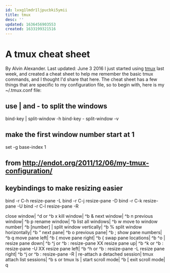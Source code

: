 ```yaml
---
id: lvxg1lmdr1ljpucbki5ymii
title: tmux
desc: ''
updated: 1636456903553
created: 1633199321516
---
```


# A tmux cheat sheet

By Alvin Alexander. Last updated: June 3 2016
I just started using [tmux](http://tmux.sourceforge.net/) last week, and
created a cheat sheet to help me remember the basic tmux commands, and I
thought I'd share that here.
The cheat sheet has a few things that are specific to my configuration file,
so to begin with, here is my ~/.tmux.conf file:

## use | and - to split the windows

bind-key | split-window -h
bind-key - split-window -v

## make the first window number start at 1

set -g base-index 1

## from http://endot.org/2011/12/06/my-tmux-configuration/

## keybindings to make resizing easier

bind -r C-h resize-pane -L
bind -r C-j resize-pane -D
bind -r C-k resize-pane -U
bind -r C-l resize-pane -R

close window| ^d or ^b x
kill window| ^b &
next window| ^b n
previous window| ^b p
rename window| ^b
list all windows| ^b w
move to window number| ^b [number]
| split window vertically| ^b %
split window horizontally| ^b “
next pane| ^b o
previous pane| ^b ;
show pane numbers| ^b q
move pane left| ^b {
move pane right| ^b {
swap pane locations| ^b ^o
| resize pane down| ^b ^j or ^b : resize-pane XX
resize pane up| ^b ^k or ^b : resize-pane -U XX
resize pane left| ^b ^h or ^b : resize-pane -L
resize pane right| ^b ^j or ^b : resize-pane -R
| re-attach a detached session| tmux attach
list sessions| ^b s or tmux ls
| start scroll mode| ^b [
exit scroll mode| q
